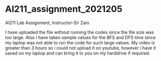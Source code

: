 # AI211_assignment_2021205
AI211 Lab Assignment, Instructor-Sir Zain



I have uploaded the file without running the codes since the file size was too large.
Also i have taken sample values for the BFS and DFS time since my laptop was not able to run the code for such large values.
My video is greater than 3 hours so i could not upload it on youtube, however i have it saved on my laptop and can bring it to you on my harddrive if required.
